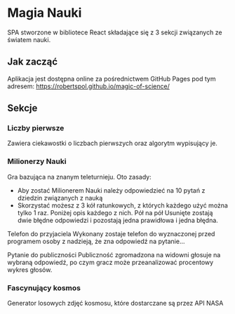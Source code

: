 # Magia Nauki

SPA stworzone w bibliotece React składające się z 3 sekcji związanych ze światem nauki.

## Jak zacząć

Aplikacja jest dostępna online za pośrednictwem GitHub Pages pod tym adresem:
https://robertspol.github.io/magic-of-science/

## Sekcje

### Liczby pierwsze

Zawiera ciekawostki o liczbach pierwszych oraz algorytm wypisujący je.

### Milionerzy Nauki

Gra bazująca na znanym teleturnieju. Oto zasady:
- Aby zostać Milionerem Nauki należy odpowiedzieć na 10 pytań z dziedzin związanych z nauką
- Skorzystać możesz z 3 kół ratunkowych, z których każdego użyć można tylko 1 raz. Poniżej opis każdego z nich.
Pół na pół
Usunięte zostają dwie błędne odpowiedzi i pozostają jedna prawidłowa i jedna błędna.

Telefon do przyjaciela
Wykonany zostaje telefon do wyznaczonej przed programem osoby z nadzieją, że zna odpowiedź na pytanie...

Pytanie do publiczności
Publiczność zgromadzona na widowni głosuje na wybraną odpowiedź, po czym gracz może przeanalizować procentowy wykres głosów.

### Fascynujący kosmos

Generator losowych zdjęć kosmosu, które dostarczane są przez API NASA

